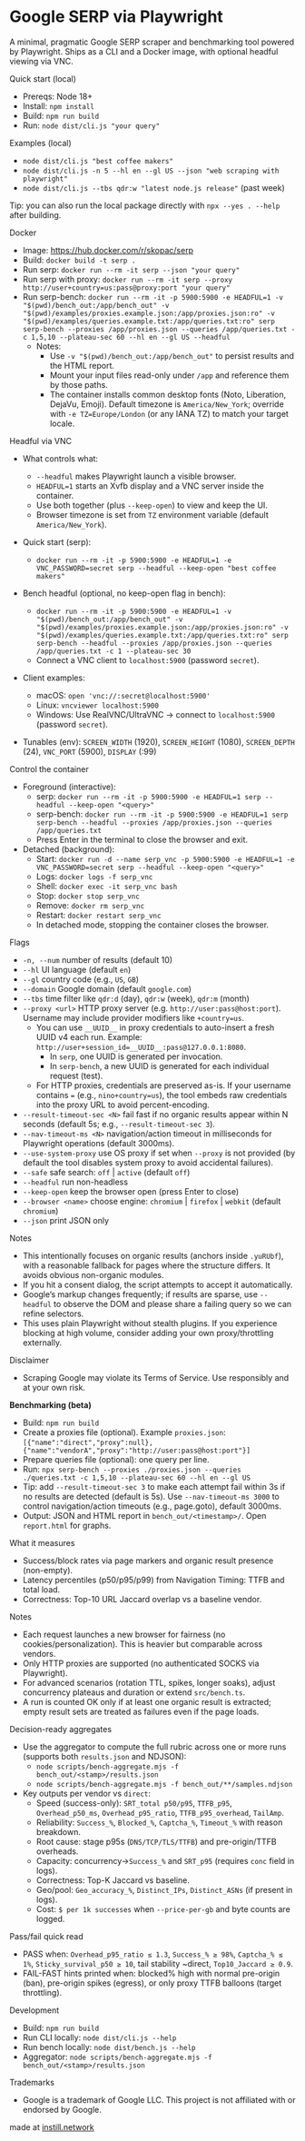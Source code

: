 # Google SERP via Playwright

A minimal, pragmatic Google SERP scraper and benchmarking tool powered by Playwright. Ships as a CLI and a Docker image, with optional headful viewing via VNC.

Quick start (local)
- Prereqs: Node 18+
- Install: `npm install`
- Build: `npm run build`
- Run: `node dist/cli.js "your query"`

Examples (local)
- `node dist/cli.js "best coffee makers"`
- `node dist/cli.js -n 5 --hl en --gl US --json "web scraping with playwright"`
- `node dist/cli.js --tbs qdr:w "latest node.js release"` (past week)

Tip: you can also run the local package directly with `npx --yes . --help` after building.

Docker
- Image: https://hub.docker.com/r/skopac/serp
- Build: `docker build -t serp .`
- Run serp: `docker run --rm -it serp --json "your query"`
- Run serp with proxy: `docker run --rm -it serp --proxy http://user+country=us:pass@proxy:port "your query"`
- Run serp-bench:
  `docker run --rm -it -p 5900:5900 -e HEADFUL=1 -v "$(pwd)/bench_out:/app/bench_out" -v "$(pwd)/examples/proxies.example.json:/app/proxies.json:ro" -v "$(pwd)/examples/queries.example.txt:/app/queries.txt:ro" serp serp-bench --proxies /app/proxies.json --queries /app/queries.txt -c 1,5,10 --plateau-sec 60 --hl en --gl US --headful`
  - Notes:
    - Use `-v "$(pwd)/bench_out:/app/bench_out"` to persist results and the HTML report.
    - Mount your input files read-only under `/app` and reference them by those paths.
    - The container installs common desktop fonts (Noto, Liberation, DejaVu, Emoji). Default timezone is `America/New_York`; override with `-e TZ=Europe/London` (or any IANA TZ) to match your target locale.

Headful via VNC
- What controls what:
  - `--headful` makes Playwright launch a visible browser.
  - `HEADFUL=1` starts an Xvfb display and a VNC server inside the container.
  - Use both together (plus `--keep-open`) to view and keep the UI.
  - Browser timezone is set from `TZ` environment variable (default `America/New_York`).
- Quick start (serp):
  - `docker run --rm -it -p 5900:5900 -e HEADFUL=1 -e VNC_PASSWORD=secret serp --headful --keep-open "best coffee makers"`
  
- Bench headful (optional, no keep-open flag in bench):
  - `docker run --rm -it -p 5900:5900 -e HEADFUL=1 -v "$(pwd)/bench_out:/app/bench_out" -v "$(pwd)/examples/proxies.example.json:/app/proxies.json:ro" -v "$(pwd)/examples/queries.example.txt:/app/queries.txt:ro" serp serp-bench --headful --proxies /app/proxies.json --queries /app/queries.txt -c 1 --plateau-sec 30`
  - Connect a VNC client to `localhost:5900` (password `secret`).
- Client examples:
  - macOS: `open 'vnc://:secret@localhost:5900'`
  - Linux: `vncviewer localhost:5900`
  - Windows: Use RealVNC/UltraVNC → connect to `localhost:5900` (password `secret`).
- Tunables (env): `SCREEN_WIDTH` (1920), `SCREEN_HEIGHT` (1080), `SCREEN_DEPTH` (24), `VNC_PORT` (5900), `DISPLAY` (:99)

Control the container
- Foreground (interactive):
  - serp: `docker run --rm -it -p 5900:5900 -e HEADFUL=1 serp --headful --keep-open "<query>"`
  - serp-bench: `docker run --rm -it -p 5900:5900 -e HEADFUL=1 serp serp-bench --headful --proxies /app/proxies.json --queries /app/queries.txt`
  - Press Enter in the terminal to close the browser and exit.
- Detached (background):
  - Start: `docker run -d --name serp_vnc -p 5900:5900 -e HEADFUL=1 -e VNC_PASSWORD=secret serp --headful --keep-open "<query>"`
  - Logs: `docker logs -f serp_vnc`
  - Shell: `docker exec -it serp_vnc bash`
  - Stop: `docker stop serp_vnc`
  - Remove: `docker rm serp_vnc`
  - Restart: `docker restart serp_vnc`
  - In detached mode, stopping the container closes the browser.

Flags
- `-n, --num` number of results (default 10)
- `--hl` UI language (default `en`)
- `--gl` country code (e.g., `US`, `GB`)
- `--domain` Google domain (default `google.com`)
- `--tbs` time filter like `qdr:d` (day), `qdr:w` (week), `qdr:m` (month)
- `--proxy <url>` HTTP proxy server (e.g. `http://user:pass@host:port`). Username may include provider modifiers like `+country=us`.
  - You can use `__UUID__` in proxy credentials to auto-insert a fresh UUID v4 each run. Example: `http://user+session_id=__UUID__:pass@127.0.0.1:8080`.
    - In `serp`, one UUID is generated per invocation.
    - In `serp-bench`, a new UUID is generated for each individual request (test).
  - For HTTP proxies, credentials are preserved as-is. If your username contains `=` (e.g., `nino+country=us`), the tool embeds raw credentials into the proxy URL to avoid percent-encoding.
- `--result-timeout-sec <N>` fail fast if no organic results appear within N seconds (default 5s; e.g., `--result-timeout-sec 3`).
- `--nav-timeout-ms <N>` navigation/action timeout in milliseconds for Playwright operations (default 3000ms).
- `--use-system-proxy` use OS proxy if set when `--proxy` is not provided (by default the tool disables system proxy to avoid accidental failures).
- `--safe` safe search: `off` | `active` (default `off`)
- `--headful` run non-headless
- `--keep-open` keep the browser open (press Enter to close)
- `--browser <name>` choose engine: `chromium` | `firefox` | `webkit` (default `chromium`)
- `--json` print JSON only
 

Notes
- This intentionally focuses on organic results (anchors inside `.yuRUbf`), with a reasonable fallback for pages where the structure differs. It avoids obvious non-organic modules.
- If you hit a consent dialog, the script attempts to accept it automatically.
- Google’s markup changes frequently; if results are sparse, use `--headful` to observe the DOM and please share a failing query so we can refine selectors.
- This uses plain Playwright without stealth plugins. If you experience blocking at high volume, consider adding your own proxy/throttling externally.

Disclaimer
- Scraping Google may violate its Terms of Service. Use responsibly and at your own risk.

**Benchmarking (beta)**
- Build: `npm run build`
- Create a proxies file (optional). Example `proxies.json`:
  `[{"name":"direct","proxy":null},{"name":"vendorA","proxy":"http://user:pass@host:port"}]`
- Prepare queries file (optional): one query per line.
- Run: `npx serp-bench --proxies ./proxies.json --queries ./queries.txt -c 1,5,10 --plateau-sec 60 --hl en --gl US`
- Tip: add `--result-timeout-sec 3` to make each attempt fail within 3s if no results are detected (default is 5s). Use `--nav-timeout-ms 3000` to control navigation/action timeouts (e.g., page.goto), default 3000ms.
- Output: JSON and HTML report in `bench_out/<timestamp>/`. Open `report.html` for graphs.

What it measures
- Success/block rates via page markers and organic result presence (non-empty).
- Latency percentiles (p50/p95/p99) from Navigation Timing: TTFB and total load.
- Correctness: Top-10 URL Jaccard overlap vs a baseline vendor.

Notes
- Each request launches a new browser for fairness (no cookies/personalization). This is heavier but comparable across vendors.
- Only HTTP proxies are supported (no authenticated SOCKS via Playwright).
- For advanced scenarios (rotation TTL, spikes, longer soaks), adjust concurrency plateaus and duration or extend `src/bench.ts`.
 - A run is counted OK only if at least one organic result is extracted; empty result sets are treated as failures even if the page loads.

Decision-ready aggregates
- Use the aggregator to compute the full rubric across one or more runs (supports both `results.json` and NDJSON):
  - `node scripts/bench-aggregate.mjs -f bench_out/<stamp>/results.json`
  - `node scripts/bench-aggregate.mjs -f bench_out/**/samples.ndjson`
- Key outputs per vendor vs `direct`:
  - Speed (success-only): `SRT_total p50/p95`, `TTFB_p95`, `Overhead_p50_ms`, `Overhead_p95_ratio`, `TTFB_p95_overhead`, `TailAmp`.
  - Reliability: `Success_%`, `Blocked_%`, `Captcha_%`, `Timeout_%` with reason breakdown.
  - Root cause: stage p95s (`DNS/TCP/TLS/TTFB`) and pre-origin/TTFB overheads.
  - Capacity: concurrency→`Success_%` and `SRT_p95` (requires `conc` field in logs).
  - Correctness: Top-K Jaccard vs baseline.
  - Geo/pool: `Geo_accuracy_%`, `Distinct_IPs`, `Distinct_ASNs` (if present in logs).
  - Cost: `$ per 1k successes` when `--price-per-gb` and byte counts are logged.

Pass/fail quick read
- PASS when: `Overhead_p95_ratio ≤ 1.3`, `Success_% ≥ 98%`, `Captcha_% ≤ 1%`, `Sticky_survival_p50 ≥ 10`, tail stability ~direct, `Top10_Jaccard ≥ 0.9`.
- FAIL-FAST hints printed when: blocked% high with normal pre-origin (ban), pre-origin spikes (egress), or only proxy TTFB balloons (target throttling).

Development
- Build: `npm run build`
- Run CLI locally: `node dist/cli.js --help`
- Run bench locally: `node dist/bench.js --help`
- Aggregator: `node scripts/bench-aggregate.mjs -f bench_out/<stamp>/results.json`

Trademarks
- Google is a trademark of Google LLC. This project is not affiliated with or endorsed by Google.

<p>made at <a href="https://instill.network" target="_blank" rel="noopener noreferrer">instill.network</a></p>
